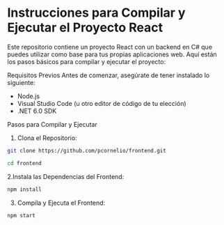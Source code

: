 # Instrucciones para Compilar y Ejecutar el Proyecto React

Este repositorio contiene un proyecto React con un backend en C# que puedes utilizar como base para tus propias aplicaciones web. Aquí están los pasos básicos para compilar y ejecutar el proyecto:

Requisitos Previos
Antes de comenzar, asegúrate de tener instalado lo siguiente:
 - Node.js
 - Visual Studio Code (u otro editor de código de tu elección)
 - .NET 6.0 SDK


Pasos para Compilar y Ejecutar

1. Clona el Repositorio:
```bash
git clone https://github.com/pcornelio/frontend.git

cd frontend
```
2.Instala las Dependencias del Frontend:
```bash
npm install
```
3. Compila y Ejecuta el Frontend:
```bash
npm start
```
